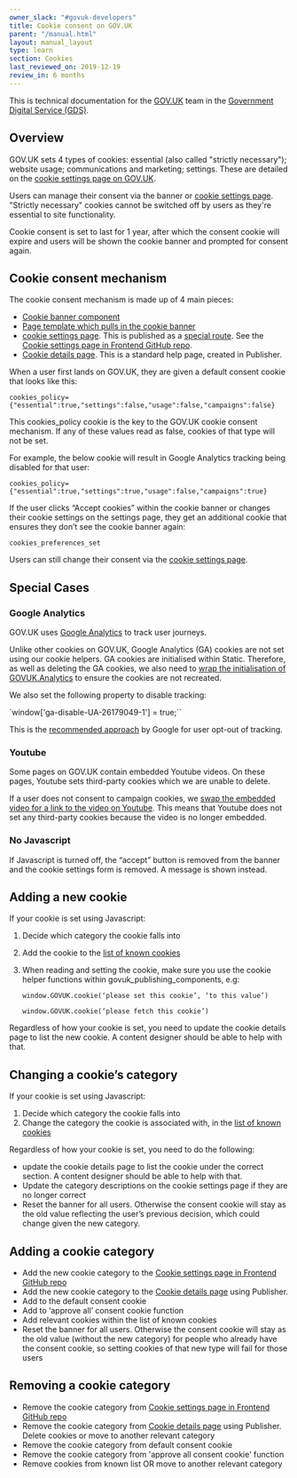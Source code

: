 ```yaml
---
owner_slack: "#govuk-developers"
title: Cookie consent on GOV.UK
parent: "/manual.html"
layout: manual_layout
type: learn
section: Cookies
last_reviewed_on: 2019-12-19
review_in: 6 months
---
```


This is technical documentation for the [GOV.UK](https://www.gov.uk/) team in the [Government
Digital Service (GDS)](https://gds.blog.gov.uk/about/).

## Overview

GOV.UK sets 4 types of cookies: essential (also called "strictly necessary"); website usage; communications and marketing; settings. These are detailed on the [cookie settings page on GOV.UK][cookie settings page].

Users can manage their consent via the banner or [cookie settings page]. "Strictly necessary" cookies cannot be switched off by users as they're essential to site functionality.

Cookie consent is set to last for 1 year, after which the consent cookie will expire and users will be shown the cookie banner and prompted for consent again.


## Cookie consent mechanism

The cookie consent mechanism is made up of 4 main pieces:

*   [Cookie banner component]
*   [Page template which pulls in the cookie banner]
*   [cookie settings page]. This is published as a [special route]. See the [Cookie settings page in Frontend GitHub repo].
*   [Cookie details page]. This is a standard help page, created in Publisher.

When a user first lands on GOV.UK, they are given a default consent cookie that looks like this:

`cookies_policy={"essential":true,"settings":false,"usage":false,"campaigns":false}`

This cookies_policy cookie is the key to the GOV.UK cookie consent mechanism. If any of these values read as false, cookies of that type will not be set.

For example, the below cookie will result in Google Analytics tracking being disabled for that user:

`cookies_policy={"essential":true,"settings":true,"usage":false,"campaigns":true}`

If the user clicks “Accept cookies” within the cookie banner or changes their cookie settings on the settings page, they get an additional cookie that ensures they don’t see the cookie banner again:

`cookies_preferences_set`

Users can still change their consent via the [cookie settings page].

## Special Cases

### Google Analytics

GOV.UK uses [Google Analytics](https://docs.publishing.service.gov.uk/manual/analytics.html) to track user journeys.

Unlike other cookies on GOV.UK, Google Analytics (GA) cookies are not set using our cookie helpers. GA cookies are initialised within Static. Therefore, as well as deleting the GA cookies, we also need to [wrap the initialisation of GOVUK.Analytics](https://github.com/alphagov/static/blob/master/app/assets/javascripts/analytics/static-analytics.js#L21) to ensure the cookies are not recreated.

We also set the following property to disable tracking:

`window['ga-disable-UA-26179049-1'] = true;``

This is the [recommended approach](https://developers.google.com/analytics/devguides/collection/analyticsjs/user-opt-out) by Google for user opt-out of tracking.


### Youtube

Some pages on GOV.UK contain embedded Youtube videos. On these pages, Youtube sets third-party cookies which we are unable to delete.

If a user does not consent to campaign cookies, we [swap the embedded video for a link to the video on Youtube](https://govuk-publishing-components.herokuapp.com/component-guide/govspeak/with_youtube_embed_disabled). This means that Youtube does not set any third-party cookies because the video is no longer embedded.


### No Javascript

If Javascript is turned off, the “accept” button is removed from the banner and the cookie settings form is removed. A message is shown instead.


## Adding a new cookie

If your cookie is set using Javascript:

1. Decide which category the cookie falls into
2. Add the cookie to the [list of known cookies](https://github.com/alphagov/govuk_publishing_components/blob/master/app/assets/javascripts/govuk_publishing_components/lib/cookie-functions.js#L14)
3. When reading and setting the cookie, make sure you use the cookie helper functions within govuk_publishing_components, e.g:

	`window.GOVUK.cookie(‘please set this cookie’, ‘to this value’)`

	`window.GOVUK.cookie(‘please fetch this cookie’)`

Regardless of how your cookie is set, you need to update the cookie details page to list the new cookie. A content designer should be able to help with that.


## Changing a cookie’s category

If your cookie is set using Javascript:

1. Decide which category the cookie falls into
2. Change the category the cookie is associated with, in the [list of known cookies](https://github.com/alphagov/govuk_publishing_components/blob/master/app/assets/javascripts/govuk_publishing_components/lib/cookie-functions.js#L14)

Regardless of how your cookie is set, you need to do the following:

*   update the cookie details page to list the cookie under the correct section. A content designer should be able to help with that.
*   Update the category descriptions on the cookie settings page if they are no longer correct
*   Reset the banner for all users. Otherwise the consent cookie will stay as the old value reflecting the user’s previous decision, which could change given the new category.


## Adding a cookie category

*   Add the new cookie category to the [Cookie settings page in Frontend GitHub repo]
* 	Add the new cookie category to the [Cookie details page] using Publisher.
*   Add to the default consent cookie
*   Add to ‘approve all’ consent cookie function
*   Add relevant cookies within the list of known cookies
*   Reset the banner for all users. Otherwise the consent cookie will stay as the old value (without the new category) for people who already have the consent cookie, so setting cookies of that new type will fail for those users


## Removing a cookie category

*   Remove the cookie category from [Cookie settings page in Frontend GitHub repo]
*   Remove the cookie category from [Cookie details page] using Publisher. Delete cookies or move to another relevant category
*   Remove the cookie category from default consent cookie
*   Remove the cookie category from 'approve all consent cookie' function
*   Remove cookies from known list OR move to another relevant category


[cookie settings page]: https://www.gov.uk/help/cookies
[Cookie settings page in Frontend GitHub repo]: https://github.com/alphagov/frontend/blob/master/app/views/help/cookie_settings.html.erb
[Page template which pulls in the cookie banner]: https://github.com/alphagov/static/blob/54706a6eddcf71e2d6cd36b3239798293530d4e6/app/views/layouts/govuk_template.html.erb#L50
[Cookie banner component]: https://govuk-publishing-components.herokuapp.com/component-guide/cookie_banner
[special route]: publish_special_routes.html
[Cookie details page]: https://www.gov.uk/help/cookie-details
